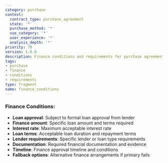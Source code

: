 ```yaml
---
category: purchase
context:
  contract_type: purchase_agreement
  state: '*'
  purchase_method: '*'
  use_category: '*'
  user_experience: '*'
  analysis_depth: '*'
priority: 70
version: 1.0.0
description: Finance conditions and requirements for purchase agreements
tags:
- purchase
- finance
- conditions
- requirements
type: fragment
name: finance_conditions
---
```


### Finance Conditions:
- **Loan approval**: Subject to formal loan approval from lender
- **Finance amount**: Specific loan amount and terms required
- **Interest rate**: Maximum acceptable interest rate
- **Loan terms**: Acceptable loan duration and repayment terms
- **Lender requirements**: Specific lender or loan type requirements
- **Documentation**: Required financial documentation and evidence
- **Timeline**: Finance approval timeline and conditions
- **Fallback options**: Alternative finance arrangements if primary fails